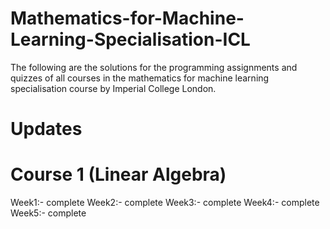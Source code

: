 # Mathematics-for-Machine-Learning-Specialisation-ICL

The following are the solutions for the programming assignments and quizzes of all courses in the mathematics for machine learning specialisation course by Imperial College London.

# Updates

# Course 1 (Linear Algebra)
Week1:- complete
Week2:- complete
Week3:- complete
Week4:- complete
Week5:- complete



